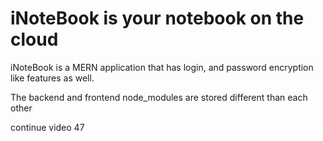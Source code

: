 # iNoteBook is your notebook on the cloud
iNoteBook is a MERN application that has login, and password encryption like features as well. 

The backend and frontend node_modules are stored different than each other

continue video 47